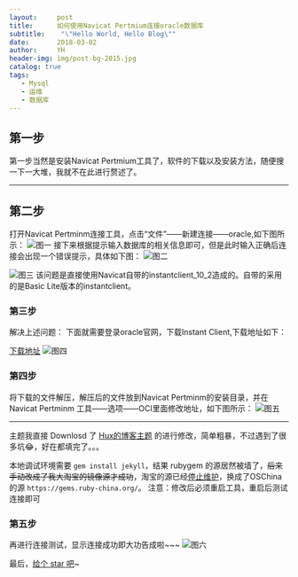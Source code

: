```yaml
---
layout:     post
title:      如何使用Navicat Pertmium连接oracle数据库
subtitle:    "\"Hello World, Hello Blog\""
date:       2018-03-02
author:     YH
header-img: img/post-bg-2015.jpg
catalog: true
tags:
   - Mysql
   - 运维
   - 数据库
---
```



## 第一步

第一步当然是安装Navicat Pertmium工具了，软件的下载以及安装方法，随便搜一下一大堆，我就不在此进行赘述了。

---

## 第二步

打开Navicat Pertminm连接工具，点击“文件”——新建连接——oracle,如下图所示：
![图一](http://upload-images.jianshu.io/upload_images/545178-8bef87fb1bec398a.png?imageMogr2/auto-orient/strip%7CimageView2/2/w/1240)
接下来根据提示输入数据库的相关信息即可，但是此时输入正确后连接会出现一个错误提示，具体如下图：
![图二](http://upload-images.jianshu.io/upload_images/545178-5089dd18886f5f4e.png?imageMogr2/auto-orient/strip%7CimageView2/2/w/1240)

![图三](http://upload-images.jianshu.io/upload_images/545178-d1c7984e354cda1f.png?imageMogr2/auto-orient/strip%7CimageView2/2/w/1240)
该问题是直接使用Navicat自带的instantclient_10_2造成的。自带的采用的是Basic Lite版本的instantclient。

### 第三步
解决上述问题：
下面就需要登录oracle官网，下载Instant Client,下载地址如下：

[下载地址](http://www.oracle.com/technetwork/cn/topics/winsoft-095945-zhs.html)
![图四](http://upload-images.jianshu.io/upload_images/545178-2e9589af2e25a985.png?imageMogr2/auto-orient/strip%7CimageView2/2/w/1240)


### 第四步
将下载的文件解压，解压后的文件放到Navicat Pertminm的安装目录，并在Navicat Pertminm 工具——选项——OCI里面修改地址，如下图所示：
![图五](http://upload-images.jianshu.io/upload_images/545178-74f1af470bd2b10c.png?imageMogr2/auto-orient/strip%7CimageView2/2/w/1240)

---

主题我直接 Downlosd 了 [Hux的博客主题](https://huangxuan.me/) 的进行修改，简单粗暴，不过遇到了很多坑😂，好在都填完了。。。

本地调试环境需要 `gem install jekyll`，结果 rubygem 的源居然被墙了，~~后来手动改成了我大淘宝的镜像源才成功~~，淘宝的源已经[停止维护](https://gems.ruby-china.org/)，换成了OSChina的源 `https://gems.ruby-china.org/`。
注意：修改后必须重启工具，重启后测试连接即可

### 第五步
再进行连接测试，显示连接成功即大功告成啦~~~
![图六](http://upload-images.jianshu.io/upload_images/545178-664bf00f8f1181ac.png?imageMogr2/auto-orient/strip%7CimageView2/2/w/1240)

最后，[给个 star 吧](https://github.com/yhxt/yhxt.github.io)~



